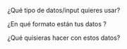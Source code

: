 
¿Qué tipo de datos/input quieres usar?

¿En qué formato están tus datos ?

¿Qué quisieras hacer con estos datos?
